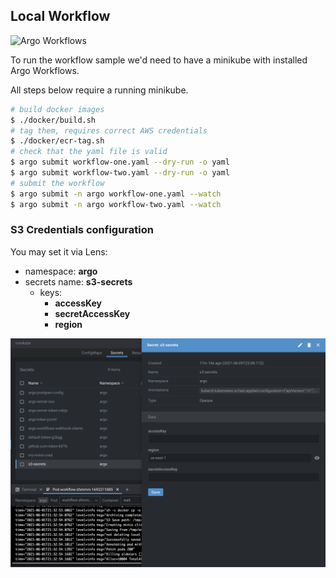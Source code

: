 ## Local Workflow

![Argo Workflows](https://argoproj.github.io/argo-workflows/assets/argo.png)

To run the workflow sample we'd need to have a minikube with installed Argo Workflows.

All steps below require a running minikube.

```bash
# build docker images
$ ./docker/build.sh
# tag them, requires correct AWS credentials
$ ./docker/ecr-tag.sh
# check that the yaml file is valid
$ argo submit workflow-one.yaml --dry-run -o yaml
$ argo submit workflow-two.yaml --dry-run -o yaml
# submit the workflow
$ argo submit -n argo workflow-one.yaml --watch 
$ argo submit -n argo workflow-two.yaml --watch 
```

### S3 Credentials configuration

You may set it via Lens:

* namespace: **argo**
* secrets name: **s3-secrets**
  * keys:
    * **accessKey**
    * **secretAccessKey**
    * **region**

<img width="800" alt="diag" src="img/s3-secrets.png">
